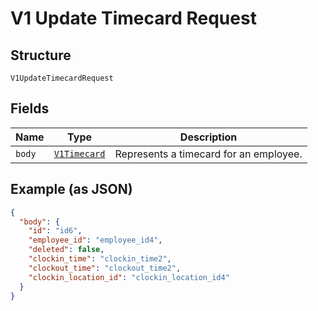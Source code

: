 
# V1 Update Timecard Request

## Structure

`V1UpdateTimecardRequest`

## Fields

| Name | Type | Description |
|  --- | --- | --- |
| `body` | [`V1Timecard`](/doc/models/v1-timecard.md) | Represents a timecard for an employee. |

## Example (as JSON)

```json
{
  "body": {
    "id": "id6",
    "employee_id": "employee_id4",
    "deleted": false,
    "clockin_time": "clockin_time2",
    "clockout_time": "clockout_time2",
    "clockin_location_id": "clockin_location_id4"
  }
}
```

